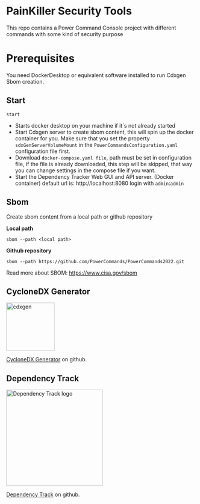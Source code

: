 # PainKiller Security Tools

This repo contains a Power Command Console project with different commands with some kind of security purpose

# Prerequisites
You need DockerDesktop or equivalent software installed to run Cdxgen Sbom creation.

## Start
```start```
 - Starts docker desktop on your machine if it´s not already started
 - Start Cdxgen server to create sbom content, this will spin up the docker container for you. Make sure that you set the property ```sdxGenServerVolumeMount``` in the ```PowerCommandsConfiguration.yaml``` configuration file first.
 - Download ```docker-compose.yaml file```, path must be set in configuration file, if the file is already downloaded, this step will be skipped, that way you can change settings in the compose file if you want.
 - Start the Dependency Tracker Web GUI and API server. (Docker container) default url is: http://localhost:8080 login with ```admin```:```admin```

## Sbom
Create sbom content from a local path or github repository

**Local path**

```sbom --path <local path>```

**Github repository**

```sbom --path https://github.com/PowerCommands/PowerCommands2022.git```

Read more about SBOM: https://www.cisa.gov/sbom

## CycloneDX Generator
<img src="cdxgen.png" alt="cdxgen" width="128">

[CycloneDX Generator](https://github.com/CycloneDX/cdxgen) on github. 

## Dependency Track
<img src="dt-logo.svg" alt="Dependency Track logo" width="256">

[Dependency Track](https://github.com/CycloneDX/cdxgen) on github. 
